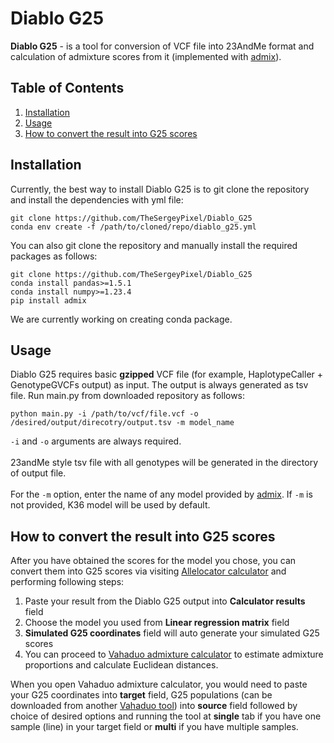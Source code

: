 # Diablo G25

**Diablo G25** - is a tool for conversion of VCF file into 23AndMe format and calculation of admixture scores from it
(implemented with [admix](https://github.com/stevenliuyi/admix)).

## Table of Contents
1. [Installation](#Installation)
2. [Usage](#Usage)
3. [How to convert the result into G25 scores](#how-to-convert-the-result-into-g25-scores)

## Installation

Currently, the best way to install Diablo G25 is to git clone the repository and install the dependencies with yml file:

```
git clone https://github.com/TheSergeyPixel/Diablo_G25
conda env create -f /path/to/cloned/repo/diablo_g25.yml 
```
You can also git clone the repository and manually install the required packages as follows:

```
git clone https://github.com/TheSergeyPixel/Diablo_G25
conda install pandas>=1.5.1
conda install numpy>=1.23.4
pip install admix
```


We are currently working on creating conda package.

## Usage

Diablo G25 requires basic **gzipped** VCF file (for example, HaplotypeCaller + GenotypeGVCFs output) as input. The output 
is always generated as tsv file. Run main.py from downloaded repository as follows:

```
python main.py -i /path/to/vcf/file.vcf -o /desired/output/direcotry/output.tsv -m model_name
```
```-i``` and ```-o``` arguments are always required.<br/>
<br/>
23andMe style tsv file with all genotypes will be generated in the directory of output file. <br/>
<br/>
For the ```-m``` option, enter the name of any model provided by [admix](https://github.com/stevenliuyi/admix#models).
If ```-m``` is not provided, K36 model will be used by default.

## How to convert the result into G25 scores

After you have obtained the scores for the model you chose, you can convert them into G25 scores via visiting 
[Allelocator calculator](https://allelocator.ovh/simulatedg25.html) and performing following steps:

1. Paste your result from the Diablo G25 output into **Calculator results** field
2. Choose the model you used from **Linear regression matrix** field
3. **Simulated G25 coordinates** field will auto generate your simulated G25 scores
4. You can proceed to [Vahaduo admixture calculator](https://vahaduo.github.io/vahaduo/) to estimate admixture 
proportions and calculate Euclidean distances. 

When you open Vahaduo admixture calculator, you would need to paste your G25 coordinates into **target** field, 
G25 populations (can be downloaded from another [Vahaduo tool](https://vahaduo.github.io/g25download/)) into **source** 
field followed by choice of desired options and running the tool at **single** tab if you have one 
sample (line) in your target field or **multi** if you have multiple samples.
